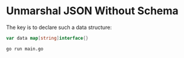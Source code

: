 # Unmarshal JSON Without Schema

The key is to declare such a data structure:

```go
var data map[string]interface{}
```

```bash
go run main.go
```
